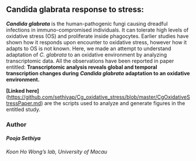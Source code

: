 <!-- README.md is generated from README.Rmd. Please edit that file -->
**Candida glabrata** response to stress:
----------------------------------------

***Candida glabrata*** is the human-pathogenic fungi causing dreadful
infections in immuno-compromised individuals. It can tolerate high
levels of oxidative stress (OS) and proliferate inside phagocytes.
Earlier studies have shown how it responds upon encounter to oxidative
stress, however how it adapts to OS is not known. Here, we made an
attempt to understand adaptation of *C. glabrata* to an oxidative
environment by analyzing transcriptomic data. All the observations have
been reported in paper entitled: **Transcriptomic analysis reveals
global and temporal transcription changes during** ***Candida
glabrata*** **adaptation to an oxidative environment.**

**\[Linked
here\]**(<a href="https://github.com/sethiyap/Cg_oxidative_stress/blob/master/CgOxidativeStressPaper.md" class="uri">https://github.com/sethiyap/Cg_oxidative_stress/blob/master/CgOxidativeStressPaper.md</a>)
are the scripts used to analyze and generate figures in the entitled
study.

### Author

#### *Pooja Sethiya*

###### Koon Ho Wong’s lab, University of Macau
